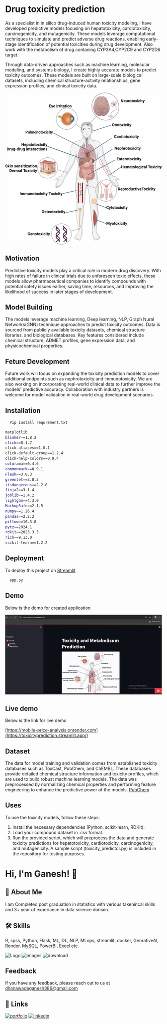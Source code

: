 
# Drug toxicity prediction

As a specialist in in silico drug-induced human toxicity modeling, I have developed predictive models focusing on hepatotoxicity, cardiotoxicity, carcinogenicity, and mutagenicity. These models leverage computational techniques to simulate and predict adverse drug reactions, enabling early-stage identification of potential toxicities during drug development. Also work with the metabolism of drug contaning CYP3A4,CYP2C9 and CYP2D6 target.

Through data-driven approaches such as machine learning, molecular modeling, and systems biology, I create highly accurate models to predict toxicity outcomes. These models are built on large-scale biological datasets, including chemical structure-activity relationships, gene expression profiles, and clinical toxicity data.

 ![Tox pic](images/toxicity.jpg)

## Motivation
Predictive toxicity models play a critical role in modern drug discovery. With high rates of failure in clinical trials due to unforeseen toxic effects, these models allow pharmaceutical companies to identify compounds with potential safety issues earlier, saving time, resources, and improving the likelihood of success in later stages of development.

## Model Building
The models leverage machine learning, Deep learning, NLP, Graph Nural Networks(GNN) technique approaches to predict toxicity outcomes. Data is sourced from publicly available toxicity datasets, chemical structure libraries, and biological databases. Key features considered include chemical structure, ADMET profiles, gene expression data, and physicochemical properties.

## Feture Development
Future work will focus on expanding the toxicity prediction models to cover additional endpoints such as nephrotoxicity and immunotoxicity. We are also working on incorporating real-world clinical data to further improve the models' predictive accuracy. Collaboration with industry partners is welcome for model validation in real-world drug development scenarios.


## Installation
```bash
  Pip install requrement.txt
```
```bash
matplotlib
blinker==1.8.2
click==8.1.7
click-aliases==1.0.1
click-default-group==1.2.4
click-help-colors==0.9.4
colorama==0.4.6
commonmark==0.9.1
Flask==3.0.3
greenlet==3.0.3
itsdangerous==2.2.0
Jinja2==3.1.4
joblib==1.4.2
lightgbm==4.3.0
MarkupSafe==2.1.5
numpy==1.26.4
pandas==2.2.2
pillow==10.3.0
pytz==2024.1
rdkit==2023.3.3
rich==9.13.0
scikit-learn==1.2.2

```
## Deployment

To deploy this project on [Streamlit]([https://dashboard.render.com/](https://streamlit.io/))

```bash
  app.py
```


## Demo

Below is the domo for created application

![New Project](demo11.gif)


## Live demo
Below is the link for live demo

[https://mobile-price-analysis.onrender.com](https://toxicityprediction.streamlit.app/)


## Dataset
The data for model training and validation comes from established toxicity databases such as ToxCast, PubChem, and ChEMBL. These databases provide detailed chemical structure information and toxicity profiles, which are used to build robust machine learning models. The data was preprocessed by normalizing chemical properties and performing feature engineering to enhance the predictive power of the models.
 [PubChem]([https://www.kaggle.com/](https://pubchem.ncbi.nlm.nih.gov/))

    
## Uses

To use the toxicity models, follow these steps:
1. Install the necessary dependencies (Python, scikit-learn, RDKit).
2. Load your compound dataset in .csv format.
3. Run the provided script, which will preprocess the data and generate toxicity predictions for hepatotoxicity, cardiotoxicity, carcinogenicity, and mutagenicity.
A sample script (toxicity_predictor.py) is included in the repository for testing purposes.


# Hi, I'm Ganesh! 👋


## 🚀 About Me
I am Completed post graduation in statistics with verious takenincal skills and 3+ year of experiance in data science domain.


## 🛠 Skills
R, spss, Python, Flask, ML, DL, NLP, MLops, streamlit, docker, GenrativeAI, Render, MySQL, PowerBI, Excel etc.


![Logo](https://camo.githubusercontent.com/3cdf9577401a2c7dceac655bbd37fb2f3ee273a457bf1f2169c602fb80ca56f8/68747470733a2f2f666f7274686562616467652e636f6d2f696d616765732f6261646765732f6d6164652d776974682d707974686f6e2e737667)
![images](https://user-images.githubusercontent.com/109405138/209291383-14f3f225-e593-4b1b-a506-54db907bb433.png)
![download](https://user-images.githubusercontent.com/109405138/209292205-98d13147-5a84-47d3-82eb-870197067abf.png)



## Feedback

If you have any feedback, please reach out to us at dhanawadeganesh386@gmail.com


## 🔗 Links
[![portfolio](https://img.shields.io/badge/my_portfolio-000?style=for-the-badge&logo=ko-fi&logoColor=white)](https://github.com/Ganeshdhanawade/Data-Science-Portfolio)
[![linkedin](https://img.shields.io/badge/linkedin-0A66C2?style=for-the-badge&logo=linkedin&logoColor=white)](https://www.linkedin.com/in/ganesh-dhanawade-47653b201/)




